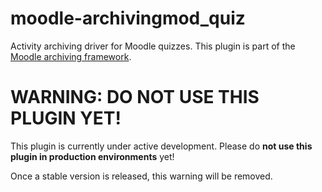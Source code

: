 # moodle-archivingmod_quiz
Activity archiving driver for Moodle quizzes. This plugin is part of the 
[Moodle archiving framework](https://github.com/ngandrass/moodle-local_archiving/).

# WARNING: DO NOT USE THIS PLUGIN YET!

This plugin is currently under active development. Please do **not use this plugin in production environments** yet!

Once a stable version is released, this warning will be removed.
